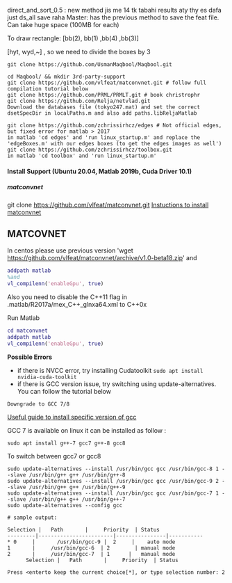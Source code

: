
direct_and_sort_0.5 : new method jis me 14 tk tabahi results aty thy es dafa just ds_all save raha 
Master: has the previous method to save the feat file. Can take huge space (100MB for each)

To draw rectangle: [bb(2), bb(1) ,bb(4) ,bb(3)]

[hyt, wyd,~] , so we need to divide the boxes by 3


```
git clone https://github.com/UsmanMaqbool/Maqbool.git

cd Maqbool/ && mkdir 3rd-party-support
git clone https://github.com/vlfeat/matconvnet.git # follow full compilation tutorial below
git clone https://github.com/PRML/PRMLT.git # book christrophr
git clone https://github.com/Relja/netvlad.git
Download the databases file (tokyo247.mat) and set the correct dsetSpecDir in localPaths.m and also add paths.libReljaMatlab 

git clone https://github.com/zchrissirhcz/edges # Not official edges, but fixed error for matlab > 2017
in matlab 'cd edges' and 'run linux_startup.m' and replace the 'edgeBoxes.m' with our edges boxes (to get the edges images as well')
git clone https://github.com/zchrissirhcz/toolbox.git
in matlab 'cd toolbox' and 'run linux_startup.m'

```

#### Install Support (Ubuntu 20.04, Matlab 2019b, Cuda Driver 10.1)

##### matconvnet
git clone https://github.com/vlfeat/matconvnet.git
[Instuctions to install matconvnet](https://www.vlfeat.org/matconvnet/install/)

## MATCOVNET
In centos please use previous version
'wget https://github.com/vlfeat/matconvnet/archive/v1.0-beta18.zip' and 

```matlab
addpath matlab 
%and 
vl_compilenn('enableGpu', true)
```
Also you need to disable the C++11 flag in .matlab/R2017a/mex_C++_glnxa64.xml to C++0x

Run Matlab

```m
cd matconvnet
addpath matlab
vl_compilenn('enableGpu', true) 
```
**Possible Errors**

- if there is NVCC error, try installing Cudatoolkit
`sudo apt install nvidia-cuda-toolkit`
- if there is GCC version issue, try switching using update-alternatives. You can follow the tutorial below
  
`Downgrade to GCC 7/8`

[Useful guide to install specific version of gcc](https://unix.stackexchange.com/questions/410723/how-to-install-a-specific-version-of-gcc-in-kali-linux)

GCC 7 is available on linux it can be installed as follow :
```
sudo apt install g++-7 gcc7 g++-8 gcc8
```    

To switch between gcc7 or gcc8

```
sudo update-alternatives --install /usr/bin/gcc gcc /usr/bin/gcc-8 1 --slave /usr/bin/g++ g++ /usr/bin/g++-8
sudo update-alternatives --install /usr/bin/gcc gcc /usr/bin/gcc-9 2 --slave /usr/bin/g++ g++ /usr/bin/g++-9
sudo update-alternatives --install /usr/bin/gcc gcc /usr/bin/gcc-7 1 --slave /usr/bin/g++ g++ /usr/bin/g++-7
sudo update-alternatives --config gcc

# sample output:

Selection |   Path       |     Priority  | Status
---------|------------------------|----------------|-----------
* 0     |       /usr/bin/gcc-9 |  2     |    auto mode
1       |     /usr/bin/gcc-6  | 2        | manual mode
2       |     /usr/bin/gcc-7  | 1      |   manual mode
      Selection |   Path       |     Priority  | Status

Press <enterto keep the current choice[*], or type selection number: 2
```  